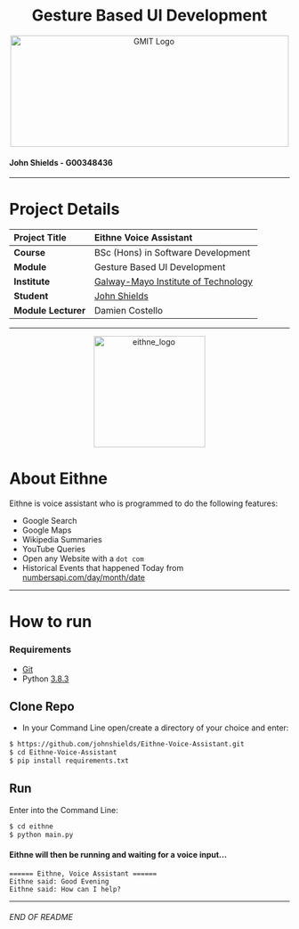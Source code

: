 <h1 align="center">Gesture Based UI Development</h1>


<a href="https://www.gmit.ie/" >
<p align="center"><img src="https://i.ibb.co/f1ZQSkt/logo-gmit.png"
alt="GMIT Logo" width="500" height="200"/>
</p></a>

#### John Shields - G00348436

***

# Project Details
| **Project Title** | Eithne Voice Assistant |
| :------------- |:-------------|
| **Course**              | BSc (Hons) in Software Development |
| **Module**              | Gesture Based UI Development |
| **Institute**           | [Galway-Mayo Institute of Technology](https://www.gmit.ie/) |
| **Student**             | [John Shields](https://github.com/johnshields) |
| **Module Lecturer**      | Damien Costello |

***

<p align="center"><img src="https://bit.ly/3eqTQ8r" alt="eithne_logo" width="200"/></p>

# About Eithne
Eithne is voice assistant who is programmed to do the following features: 

* Google Search
* Google Maps
* Wikipedia Summaries
* YouTube Queries
* Open any Website with a ``dot com``
* Historical Events that happened Today from [numbersapi.com/day/month/date](http://numbersapi.com/04/6/date)

***
# How to run
### Requirements
* [Git](https://git-scm.com/downloads)
* Python [3.8.3](https://www.python.org/downloads/release/python-387/)

## Clone Repo
* In your Command Line open/create a directory of your choice and enter:
```bash
$ https://github.com/johnshields/Eithne-Voice-Assistant.git
$ cd Eithne-Voice-Assistant
$ pip install requirements.txt
```

## Run
Enter into the Command Line:
```bash
$ cd eithne
$ python main.py
```

#### Eithne will then be running and waiting for a voice input...
```
====== Eithne, Voice Assistant ======
Eithne said: Good Evening
Eithne said: How can I help?
```
***
###### END OF README